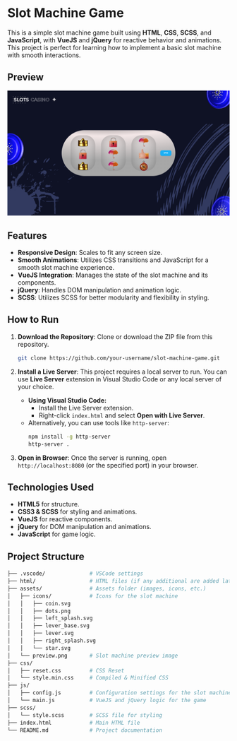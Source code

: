 # Slot Machine Game

This is a simple slot machine game built using **HTML**, **CSS**, **SCSS**, and **JavaScript**, with **VueJS** and **jQuery** for reactive behavior and animations. This project is perfect for learning how to implement a basic slot machine with smooth interactions.

## Preview

![Slot Machine Preview](./html/assets/preview.png)

## Features

- **Responsive Design**: Scales to fit any screen size.
- **Smooth Animations**: Utilizes CSS transitions and JavaScript for a smooth slot machine experience.
- **VueJS Integration**: Manages the state of the slot machine and its components.
- **jQuery**: Handles DOM manipulation and animation logic.
- **SCSS**: Utilizes SCSS for better modularity and flexibility in styling.

## How to Run

1. **Download the Repository**: Clone or download the ZIP file from this repository.
   ```bash
   git clone https://github.com/your-username/slot-machine-game.git
   ```
2. **Install a Live Server**: This project requires a local server to run. You can use **Live Server** extension in Visual Studio Code or any local server of your choice.

   - **Using Visual Studio Code:**
     - Install the Live Server extension.
     - Right-click `index.html` and select **Open with Live Server**.
   - Alternatively, you can use tools like `http-server`:
     ```bash
     npm install -g http-server
     http-server .
     ```

3. **Open in Browser**: Once the server is running, open `http://localhost:8080` (or the specified port) in your browser.

## Technologies Used

- **HTML5** for structure.
- **CSS3 & SCSS** for styling and animations.
- **VueJS** for reactive components.
- **jQuery** for DOM manipulation and animations.
- **JavaScript** for game logic.

## Project Structure

```bash
├── .vscode/              # VSCode settings
├── html/                 # HTML files (if any additional are added later)
├── assets/               # Assets folder (images, icons, etc.)
│   ├── icons/            # Icons for the slot machine
│   │   ├── coin.svg
│   │   ├── dots.png
│   │   ├── left_splash.svg
│   │   ├── lever_base.svg
│   │   ├── lever.svg
│   │   ├── right_splash.svg
│   │   └── star.svg
│   └── preview.png       # Slot machine preview image
├── css/
│   ├── reset.css         # CSS Reset
│   └── style.min.css     # Compiled & Minified CSS
├── js/
│   ├── config.js         # Configuration settings for the slot machine
│   └── main.js           # VueJS and jQuery logic for the game
├── scss/
│   └── style.scss        # SCSS file for styling
├── index.html            # Main HTML file
└── README.md             # Project documentation
```
